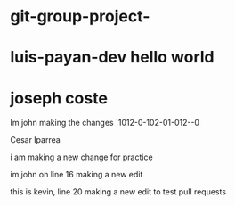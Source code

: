 # git-group-project-

luis-payan-dev
hello world
=======

# joseph coste

Im john making the changes `1012-0-102-01-012--0

Cesar Iparrea

i am making a new change for practice

im john on line 16 making a new edit

this is kevin, line 20 making a new edit to test pull requests
